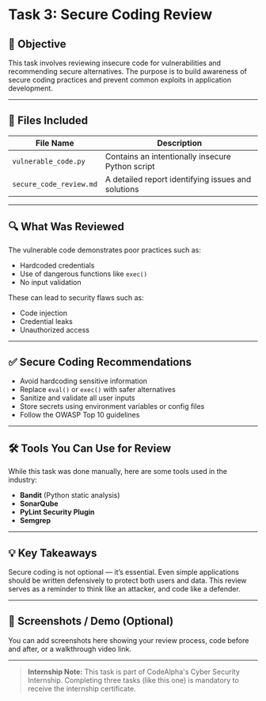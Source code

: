 # Task 3: Secure Coding Review

## 📌 Objective

This task involves reviewing insecure code for vulnerabilities and recommending secure alternatives. The purpose is to build awareness of secure coding practices and prevent common exploits in application development.

---

## 📂 Files Included

| File Name              | Description                                      |
|------------------------|--------------------------------------------------|
| `vulnerable_code.py`   | Contains an intentionally insecure Python script |
| `secure_code_review.md`| A detailed report identifying issues and solutions|

---

## 🔍 What Was Reviewed

The vulnerable code demonstrates poor practices such as:
- Hardcoded credentials
- Use of dangerous functions like `exec()`
- No input validation

These can lead to security flaws such as:
- Code injection
- Credential leaks
- Unauthorized access

---

## ✅ Secure Coding Recommendations

- Avoid hardcoding sensitive information
- Replace `eval()` or `exec()` with safer alternatives
- Sanitize and validate all user inputs
- Store secrets using environment variables or config files
- Follow the OWASP Top 10 guidelines

---

## 🛠️ Tools You Can Use for Review

While this task was done manually, here are some tools used in the industry:
- **Bandit** (Python static analysis)
- **SonarQube**
- **PyLint Security Plugin**
- **Semgrep**

---

## 💡 Key Takeaways

Secure coding is not optional — it’s essential. Even simple applications should be written defensively to protect both users and data. This review serves as a reminder to think like an attacker, and code like a defender.

---

## 📸 Screenshots / Demo (Optional)

You can add screenshots here showing your review process, code before and after, or a walkthrough video link.

---

> **Internship Note:** This task is part of CodeAlpha's Cyber Security Internship. Completing three tasks (like this one) is mandatory to receive the internship certificate.

